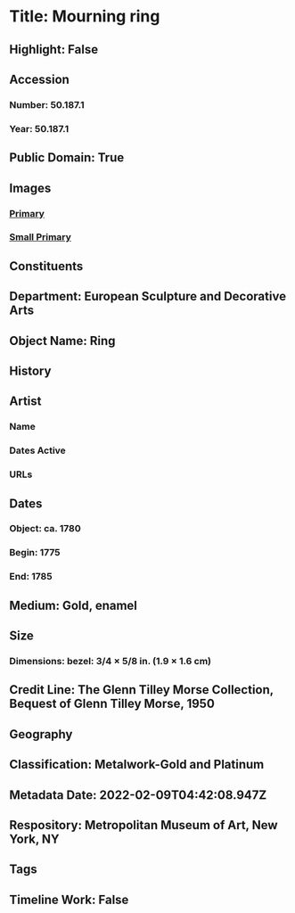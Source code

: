 # Title: Mourning ring
## Highlight: False
## Accession
### Number: 50.187.1
### Year: 50.187.1
## Public Domain: True
## Images
### [Primary](https://images.metmuseum.org/CRDImages/es/original/ES1468.jpg)
### [Small Primary](https://images.metmuseum.org/CRDImages/es/web-large/ES1468.jpg)
## Constituents
## Department: European Sculpture and Decorative Arts
## Object Name: Ring
## History
## Artist
### Name
### Dates Active
### URLs
## Dates
### Object: ca. 1780
### Begin: 1775
### End: 1785
## Medium: Gold, enamel
## Size
### Dimensions: bezel: 3/4 × 5/8 in. (1.9 × 1.6 cm)
## Credit Line: The Glenn Tilley Morse Collection, Bequest of Glenn Tilley Morse, 1950
## Geography
## Classification: Metalwork-Gold and Platinum
## Metadata Date: 2022-02-09T04:42:08.947Z
## Respository: Metropolitan Museum of Art, New York, NY
## Tags
## Timeline Work: False
